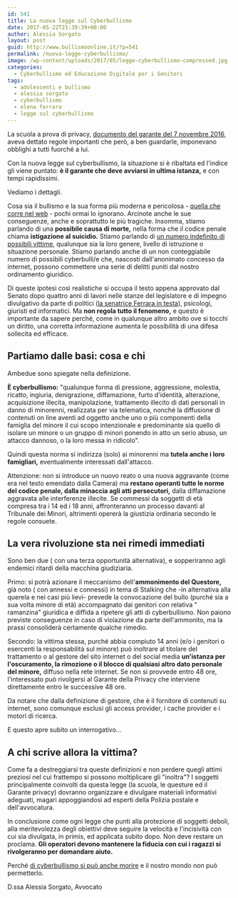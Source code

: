 ```yaml
---
id: 541
title: La nuova legge sul Cyberbullismo
date: 2017-05-22T21:39:39+00:00
author: Alessia Sorgato
layout: post
guid: http://www.bullismoonline.it/?p=541
permalink: /nuova-legge-cyberbullismo/
image: /wp-content/uploads/2017/05/legge-cyberbullismo-compressed.jpg
categories:
  - Cyberbullismo ed Educazione Digitale per i Genitori
tags:
  - adolescenti e bullismo
  - alessia sorgato
  - cyberbullismo
  - elena ferrara
  - legge sul cyberbullismo
---
```

La scuola a prova di privacy, <a href="http://www.garanteprivacy.it/web/guest/home/docweb/-/docweb-display/docweb/5601934" target="_blank" rel="nofollow noopener noreferrer">documento del garante del 7 novembre 2016</a>, aveva dettato regole importanti che però, a ben guardarle, imponevano obblighi a tutti fuorché a lui.

Con la nuova legge sul cyberbullismo, la situazione si è ribaltata ed l'indice gli viene puntato: <strong>è il garante che deve avviarsi in ultima istanza,</strong> e con tempi rapidissimi.

Vediamo i dettagli.

Cosa sia il bullismo e la sua forma più moderna e pericolosa - <a href="http://www.bullismoonline.it/cosa-bullismo-online-idra-2-0/">quella che corre nel web</a> - pochi ormai lo ignorano.
Arcinote anche le sue conseguenze, anche e soprattutto le più tragiche.
Insomma, stiamo parlando di una <strong>possibile causa di morte,</strong> nella forma che il codice penale chiama <strong>istigazione al suicidio.</strong>
Stiamo parlando di <a href="http://www.bullismoonline.it/cyberbulllismo-e-bullismo-tradizionale-mass-media/">un numero indefinito di possibili vittime,</a> qualunque sia la loro genere, livello di istruzione o situazione personale.
Stiamo parlando anche di un non conteggiabile numero di possibili cyberbulli/e che, nascosti dall'anonimato concesso da internet, possono commettere una serie di delitti puniti dal nostro ordinamento giuridico.

Di queste ipotesi così realistiche si occupa il testo appena approvato dal Senato dopo quattro anni di lavori nelle stanze del legislatore e di impegno divulgativo da parte di politici (<a href="http://www.elenaferrara.it/e-legge-il-ddl-a-tutela-dei-minori-per-la-prevenzione-e-il-contrasto-al-cyberbullismo/" target="_blank" rel="nofollow noopener noreferrer">la senatrice Ferrara in testa</a>), psicologi, giuristi ed informatici.
Ma <strong>non regola tutto il fenomeno,</strong> e questo è importante da sapere perché, come in qualunque altro ambito ove si tocchi un diritto, una corretta informazione aumenta le possibilità di una difesa sollecita ed efficace.
<h2>Partiamo dalle basi: cosa e chi</h2>
Ambedue sono spiegate nella definizione.

<strong>È cyberbullismo:</strong> "qualunque forma di pressione, aggressione, molestia, ricatto, ingiuria, denigrazione, diffamazione, furto d'identità, alterazione, acquisizione illecita, manipolazione, trattamento illecito di dati personali in danno di minorenni, realizzata per via telematica, nonché la diffusione di contenuti on line aventi ad oggetto anche uno o più componenti della famiglia del minore il cui scopo intenzionale e predominante sia quello di isolare un minore o un gruppo di minori ponendo in atto un serio abuso, un attacco dannoso, o la loro messa in ridicolo".

Quindi questa norma si indirizza (solo) ai minorenni ma <strong>tutela anche i loro famigliari,</strong> eventualmente interessati dall'attacco.

Attenzione: non si introduce un nuovo reato o una nuova aggravante (come era nel testo emendato dalla Camera) ma <strong>restano operanti tutte le norme del codice penale, dalla minaccia agli atti persecutori,</strong> dalla diffamazione aggravata alle interferenze illecite.
Se commessi da soggetti di età compresa tra i 14 ed i 18 anni, affronteranno un processo davanti al Tribunale dei Minori, altrimenti opererà la giustizia ordinaria secondo le regole consuete.
<h2>La vera rivoluzione sta nei rimedi immediati</h2>
Sono ben due ( con una terza opportunità alternativa), e sopperiranno agli endemici ritardi della macchina giudiziaria.

Primo: si potrà azionare il meccanismo dell'<strong>ammonimento del Questore,</strong> già noto ( con annessi e connessi) in tema di Stalking che -in alternativa alla querela e nei casi più lievi- prevede la convocazione del bullo (purché sia a sua volta minore di età) accompagnato dai genitori con relativa " ramanzina" giuridica e diffida a ripetere gli atti di cyberbullismo.
Non paiono previste conseguenze in caso di violazione da parte dell'ammonito, ma la prassi consoliderà certamente qualche rimedio.

Secondo: la vittima stessa, purché abbia compiuto 14 anni (e/o i genitori o esercenti la responsabilità sul minore) può inoltrare al titolare del trattamento o al gestore del sito internet o del social media <strong>un'istanza per l'oscuramento, la rimozione o il blocco di qualsiasi altro dato personale del minore,</strong> diffuso nella rete internet.
Se non si provvede entro 48 ore, l'interessato può rivolgersi al Garante della Privacy che interviene direttamente entro le successive 48 ore.

Da notare che dalla definizione di gestore, che è il fornitore di contenuti su internet, sono comunque esclusi gli access provider, i cache provider e i motori di ricerca.

E questo apre subito un interrogativo...
<h2>A chi scrive allora la vittima?</h2>
Come fa a destreggiarsi tra queste definizioni e non perdere quegli attimi preziosi nel cui frattempo si possono moltiplicare gli "inoltra"?
I soggetti principalmente coinvolti da questa legge (la scuola, le questure ed il Garante privacy) dovranno organizzare e divulgare materiali informativi adeguati, magari appoggiandosi ad esperti della Polizia postale e dell'avvocatura.

In conclusione come ogni legge che punti alla protezione di soggetti deboli, alla meritevolezza degli obiettivi deve seguire la velocità e l'incisività con cui sia divulgata, in primis, ed applicata subito dopo.
Non deve restare un proclama.
<strong>Gli operatori devono mantenere la fiducia con cui i ragazzi si rivolgeranno per domandare aiuto.</strong>

Perché <a href="http://www.bullismoonline.it/quando-il-cyberbullismo-ci-stupisce-e-sconvolge-i-nostri-schemi/">di cyberbullismo si può anche morire</a> e il nostro mondo non può permetterlo.

D.ssa Alessia Sorgato, Avvocato
